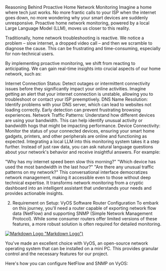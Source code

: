 Reasoning Behind Proactive Home Network Monitoring
Imagine a home where tech just works. No more frantic calls to your ISP when the internet goes down, no more wondering why your smart devices are suddenly unresponsive. Proactive home network monitoring, powered by a local Large Language Model (LLM), moves us closer to this reality.

Traditionally, home network troubleshooting is reactive. We notice a problem – slow internet, a dropped video call – and then we scramble to diagnose the cause. This can be frustrating and time-consuming, especially for non-technical users.

By implementing proactive monitoring, we shift from reacting to anticipating. We can gain real-time insights into crucial aspects of our home network, such as:

Internet Connection Status: Detect outages or intermittent connectivity issues before they significantly impact your online activities. Imagine getting an alert that your internet connection is unstable, allowing you to troubleshoot or contact your ISP preemptively.
DNS Name Resolution: Identify problems with your DNS server, which can lead to websites not loading correctly. Early detection can prevent frustrating browsing experiences.
Network Traffic Patterns: Understand how different devices are using your bandwidth. This can help identify unusual activity or bandwidth hogs that might be impacting performance.
Device Connectivity: Monitor the status of your connected devices, ensuring your smart home gadgets, printers, and other peripherals are online and functioning as expected.
Integrating a local LLM into this monitoring system takes it a step further. Instead of just raw data, you can ask natural language questions about your network's behavior and receive insightful answers. For example:

"Why has my internet speed been slow this morning?"
"Which device has used the most bandwidth in the last hour?"
"Are there any unusual traffic patterns on my network?"
This conversational interface democratizes network management, making it accessible even to those without deep technical expertise. It transforms network monitoring from a cryptic dashboard into an intelligent assistant that understands your needs and provides actionable insights.

2. Requirement on Setup: VyOS Software Router Configuration
To embark on this journey, you'll need a router capable of exporting network flow data (NetFlow) and supporting SNMP (Simple Network Management Protocol). While some consumer routers offer limited versions of these features, a more robust solution is often required for detailed monitoring.

[![Markdown Logo](https://github.com/gko01/local-llm/edit/main/minipc.jpg) "Markdown Logo")](https://github.com/gko01/local-llm/blob/main/minipc.jpg)

You've made an excellent choice with VyOS, an open-source network operating system that can be installed on a mini PC. This provides granular control and the necessary features for our project.

Here's how you can configure NetFlow and SNMP on VyOS:
